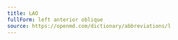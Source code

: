 ```yaml
---
title: LAO
fullForm: left anterior oblique
source: https://openmd.com/dictionary/abbreviations/l
---
```


